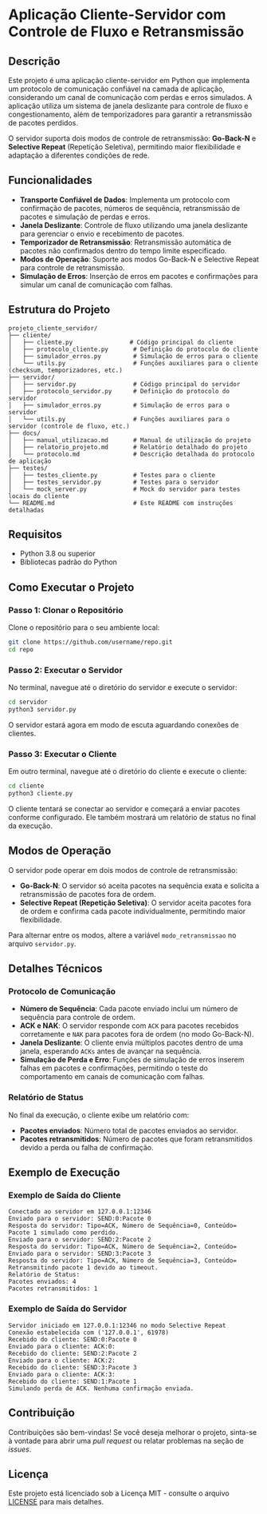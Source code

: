 
# Aplicação Cliente-Servidor com Controle de Fluxo e Retransmissão

## Descrição

Este projeto é uma aplicação cliente-servidor em Python que implementa um protocolo de comunicação confiável na camada de aplicação, considerando um canal de comunicação com perdas e erros simulados. A aplicação utiliza um sistema de janela deslizante para controle de fluxo e congestionamento, além de temporizadores para garantir a retransmissão de pacotes perdidos. 

O servidor suporta dois modos de controle de retransmissão: **Go-Back-N** e **Selective Repeat** (Repetição Seletiva), permitindo maior flexibilidade e adaptação a diferentes condições de rede.

## Funcionalidades

- **Transporte Confiável de Dados**: Implementa um protocolo com confirmação de pacotes, números de sequência, retransmissão de pacotes e simulação de perdas e erros.
- **Janela Deslizante**: Controle de fluxo utilizando uma janela deslizante para gerenciar o envio e recebimento de pacotes.
- **Temporizador de Retransmissão**: Retransmissão automática de pacotes não confirmados dentro do tempo limite especificado.
- **Modos de Operação**: Suporte aos modos Go-Back-N e Selective Repeat para controle de retransmissão.
- **Simulação de Erros**: Inserção de erros em pacotes e confirmações para simular um canal de comunicação com falhas.

## Estrutura do Projeto

```plaintext
projeto_cliente_servidor/
├── cliente/
│   ├── cliente.py                # Código principal do cliente
│   ├── protocolo_cliente.py       # Definição do protocolo do cliente
│   ├── simulador_erros.py         # Simulação de erros para o cliente
│   └── utils.py                   # Funções auxiliares para o cliente (checksum, temporizadores, etc.)
├── servidor/
│   ├── servidor.py                # Código principal do servidor
│   ├── protocolo_servidor.py      # Definição do protocolo do servidor
│   ├── simulador_erros.py         # Simulação de erros para o servidor
│   └── utils.py                   # Funções auxiliares para o servidor (controle de fluxo, etc.)
├── docs/
│   ├── manual_utilizacao.md       # Manual de utilização do projeto
│   ├── relatorio_projeto.md       # Relatório detalhado do projeto
│   └── protocolo.md               # Descrição detalhada do protocolo de aplicação
├── testes/
│   ├── testes_cliente.py          # Testes para o cliente
│   ├── testes_servidor.py         # Testes para o servidor
│   └── mock_server.py             # Mock do servidor para testes locais do cliente
└── README.md                      # Este README com instruções detalhadas
```

## Requisitos

- Python 3.8 ou superior
- Bibliotecas padrão do Python

## Como Executar o Projeto

### Passo 1: Clonar o Repositório

Clone o repositório para o seu ambiente local:

```bash
git clone https://github.com/username/repo.git
cd repo
```

### Passo 2: Executar o Servidor

No terminal, navegue até o diretório do servidor e execute o servidor:

```bash
cd servidor
python3 servidor.py
```

O servidor estará agora em modo de escuta aguardando conexões de clientes.

### Passo 3: Executar o Cliente

Em outro terminal, navegue até o diretório do cliente e execute o cliente:

```bash
cd cliente
python3 cliente.py
```

O cliente tentará se conectar ao servidor e começará a enviar pacotes conforme configurado. Ele também mostrará um relatório de status no final da execução.

## Modos de Operação

O servidor pode operar em dois modos de controle de retransmissão:

- **Go-Back-N**: O servidor só aceita pacotes na sequência exata e solicita a retransmissão de pacotes fora de ordem.
- **Selective Repeat (Repetição Seletiva)**: O servidor aceita pacotes fora de ordem e confirma cada pacote individualmente, permitindo maior flexibilidade.

Para alternar entre os modos, altere a variável `modo_retransmissao` no arquivo `servidor.py`.

## Detalhes Técnicos

### Protocolo de Comunicação

- **Número de Sequência**: Cada pacote enviado inclui um número de sequência para controle de ordem.
- **ACK e NAK**: O servidor responde com `ACK` para pacotes recebidos corretamente e `NAK` para pacotes fora de ordem (no modo Go-Back-N).
- **Janela Deslizante**: O cliente envia múltiplos pacotes dentro de uma janela, esperando `ACKs` antes de avançar na sequência.
- **Simulação de Perda e Erro**: Funções de simulação de erros inserem falhas em pacotes e confirmações, permitindo o teste do comportamento em canais de comunicação com falhas.

### Relatório de Status

No final da execução, o cliente exibe um relatório com:
- **Pacotes enviados**: Número total de pacotes enviados ao servidor.
- **Pacotes retransmitidos**: Número de pacotes que foram retransmitidos devido a perda ou falha de confirmação.

## Exemplo de Execução

### Exemplo de Saída do Cliente

```plaintext
Conectado ao servidor em 127.0.0.1:12346
Enviado para o servidor: SEND:0:Pacote 0
Resposta do servidor: Tipo=ACK, Número de Sequência=0, Conteúdo=
Pacote 1 simulado como perdido.
Enviado para o servidor: SEND:2:Pacote 2
Resposta do servidor: Tipo=ACK, Número de Sequência=2, Conteúdo=
Enviado para o servidor: SEND:3:Pacote 3
Resposta do servidor: Tipo=ACK, Número de Sequência=3, Conteúdo=
Retransmitindo pacote 1 devido ao timeout.
Relatório de Status:
Pacotes enviados: 4
Pacotes retransmitidos: 1
```

### Exemplo de Saída do Servidor

```plaintext
Servidor iniciado em 127.0.0.1:12346 no modo Selective Repeat
Conexão estabelecida com ('127.0.0.1', 61978)
Recebido do cliente: SEND:0:Pacote 0
Enviado para o cliente: ACK:0:
Recebido do cliente: SEND:2:Pacote 2
Enviado para o cliente: ACK:2:
Recebido do cliente: SEND:3:Pacote 3
Enviado para o cliente: ACK:3:
Recebido do cliente: SEND:1:Pacote 1
Simulando perda de ACK. Nenhuma confirmação enviada.
```

## Contribuição

Contribuições são bem-vindas! Se você deseja melhorar o projeto, sinta-se à vontade para abrir uma *pull request* ou relatar problemas na seção de *issues*.

## Licença

Este projeto está licenciado sob a Licença MIT - consulte o arquivo [LICENSE](LICENSE) para mais detalhes.
